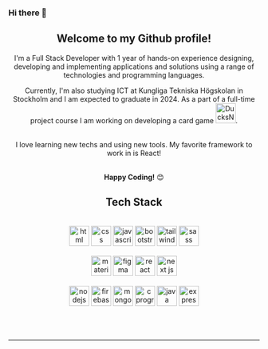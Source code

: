 ### Hi there 👋


<!--
**amnanoc/amnanoc** is a ✨ _special_ ✨ repository because its `README.md` (this file) appears on your GitHub profile.

Here are some ideas to get you started:

- 🔭 I’m currently working on ...
- 🌱 I’m currently learning ...
- 👯 I’m looking to collaborate on ...
- 🤔 I’m looking for help with ...
- 💬 Ask me about ...
- 📫 How to reach me: ...
- 😄 Pronouns: ...
- ⚡ Fun fact: ...
-->

<div align="center">
<h2>Welcome to my Github profile!</h2>

I'm a Full Stack Developer with 1 year of hands-on experience designing, developing and implementing applications and solutions using a range of technologies and programming languages.
  
Currently, I'm also studying ICT at Kungliga Tekniska Högskolan in Stockholm and I am expected to graduate in 2024. As a part of a full-time project course I am working on developing a card game <a margin="10" href="https://github.com/adamcq/DucksNHunters"  target="_blank"><img margin="10px" height="40" alt="DucksNHunters"></a>.
<br />
  

<br />
I love learning new techs and using new tools. My favorite framework to work in is React!
<br />
<br />

**Happy Coding!** 😊

</div>

<div align="center">

## Tech Stack

<br />
<a margin="10" href="https://developer.mozilla.org/en-US/docs/Web/HTML" target="_blank"><img margin="10px" height="40" alt="html"></a>
<a margin="10" href="https://developer.mozilla.org/en-US/docs/Web/CSS" target="_blank"><img margin="10px" height="40" alt="css"></a>
<a margin="10" href="https://developer.mozilla.org/en-US/docs/Web/JavaScript" target="_blank"><img margin="10px" height="40" alt="javascript"></a>
<a margin="10" href="https://getbootstrap.com" target="_blank"><img margin="10px" height="40" alt="bootstrap"></a>
<a margin="10" href="https://tailwindcss.com" target="_blank"><img margin="10px" height="40" alt="tailwind"></a>
<a margin="10" href="https://sass-lang.com" target="_blank"><img margin="10px" height="40" alt="sass"></a>
<br />
<br />
<a margin="10" href="https://mui.com" target="_blank"><img margin="10px" height="40" alt="material ui"></a>
<a margin="10" href="https://figma.com" target="_blank"><img margin="10px" height="40" alt="figma"></a>
<a margin="10" href="https://reactjs.org" target="_blank"><img margin="10px" height="40" alt="react"></a>
<a margin="10" href="https://nextjs.org" target="_blank"><img margin="10px" height="40" alt="next js"></a>
<br />
<br />
<a margin="10" href="https://nodejs.org" target="_blank"><img margin="10px" height="40" alt="nodejs"></a>
<a margin="10" href="https://firebase.google.com" target="_blank"><img margin="10px" height="40" alt="firebase"></a>
<a margin="10" href="https://mongodb.com" target="_blank"><img margin="10px" height="40" alt="mongodb"></a>
<a margin="10" href="https://devdocs.io/c/" target="_blank"><img margin="10px" height="40" alt="c programming"></a>
<a margin="10" href="https://devdocs.io/java/" target="_blank"><img margin="10px" height="40" alt="java programming"></a>
<a margin="10" href="https://expressjs.com" target="_blank"><img margin="10px" height="40" alt="express"></a>
</div>
<br />
<br />

<div align="center">
<br />

---


